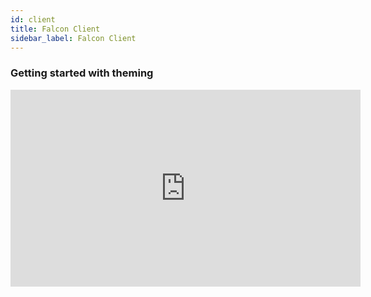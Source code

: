 ```yaml
---
id: client
title: Falcon Client
sidebar_label: Falcon Client
---
```


### Getting started with theming
<iframe width="560" height="315" src="https://www.youtube.com/embed/K07bMRuzXfc?rel=0" frameborder="0" allow="accelerometer; autoplay; encrypted-media; gyroscope; picture-in-picture" allowFullScreen></iframe>
